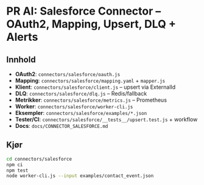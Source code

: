 # PR AI: Salesforce Connector – OAuth2, Mapping, Upsert, DLQ + Alerts

## Innhold
- **OAuth2**: `connectors/salesforce/oauth.js`
- **Mapping**: `connectors/salesforce/mapping.yaml` + `mapper.js`
- **Klient**: `connectors/salesforce/client.js` – upsert via ExternalId
- **DLQ**: `connectors/salesforce/dlq.js` – Redis/fallback
- **Metrikker**: `connectors/salesforce/metrics.js` – Prometheus
- **Worker**: `connectors/salesforce/worker-cli.js`
- **Eksempler**: `connectors/salesforce/examples/*.json`
- **Tester/CI**: `connectors/salesforce/__tests__/upsert.test.js` + workflow
- **Docs**: `docs/CONNECTOR_SALESFORCE.md`

## Kjør
```bash
cd connectors/salesforce
npm ci
npm test
node worker-cli.js --input examples/contact_event.json
```
